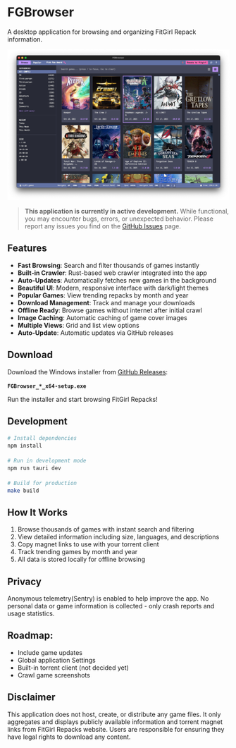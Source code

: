 # FGBrowser

A desktop application for browsing and organizing FitGirl Repack information.

![FGBrowser](.github/assets/FGBrowser-03.png)

> **This application is currently in active development.** While functional, you may encounter bugs, errors, or unexpected behavior. Please report any issues you find on the [GitHub Issues](https://github.com/nodtOx/FGBrowser/issues) page.

## Features

- **Fast Browsing**: Search and filter thousands of games instantly
- **Built-in Crawler**: Rust-based web crawler integrated into the app
- **Auto-Updates**: Automatically fetches new games in the background
- **Beautiful UI**: Modern, responsive interface with dark/light themes
- **Popular Games**: View trending repacks by month and year
- **Download Management**: Track and manage your downloads
- **Offline Ready**: Browse games without internet after initial crawl
- **Image Caching**: Automatic caching of game cover images
- **Multiple Views**: Grid and list view options
- **Auto-Update**: Automatic updates via GitHub releases

## Download

Download the Windows installer from [GitHub Releases](https://github.com/nodtOx/FGBrowser/releases):

**`FGBrowser_*_x64-setup.exe`**

Run the installer and start browsing FitGirl Repacks!

## Development

```bash
# Install dependencies
npm install

# Run in development mode
npm run tauri dev

# Build for production
make build
```

## How It Works

1. Browse thousands of games with instant search and filtering
2. View detailed information including size, languages, and descriptions
3. Copy magnet links to use with your torrent client
4. Track trending games by month and year
5. All data is stored locally for offline browsing

## Privacy

Anonymous telemetry(Sentry) is enabled to help improve the app. No personal data or game information is collected - only crash reports and usage statistics.

## Roadmap:

- Include game updates
- Global application Settings
- Built-in torrent client (not decided yet)
- Crawl game screenshots

## Disclaimer

This application does not host, create, or distribute any game files. It only aggregates and displays publicly available information and torrent magnet links from FitGirl Repacks website. Users are responsible for ensuring they have legal rights to download any content.
